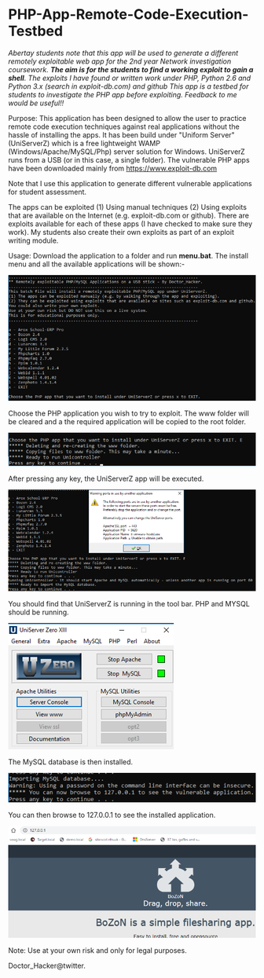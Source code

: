 # PHP-App-Remote-Code-Execution-Testbed

_Abertay students note that this app will be used to generate a different remotely exploitable web app for the 2nd year Network investigation coursework. **The aim is for the students to find a working exploit to gain a shell**. The exploits I have found or written work under PHP, Python 2.6 and Python 3.x (search in exploit-db.com) and github This app is a testbed for students to investigate the PHP app before exploiting. Feedback to me would be useful!!_


Purpose: 
This application has been designed to allow the user to practice remote code execution techniques against real applications without the hassle of installing the apps. It has been build under "Uniform Server" (UniServerZ) which is a free lightweight WAMP (Windows/Apache/MySQL/Php) server solution for Windows. UniServerZ runs from a USB (or in this case, a single folder). The vulnerable PHP apps have been downloaded mainly from https://www.exploit-db.com 

Note that I use this application to generate different vulnerable applications for student assessment.

The apps can be exploited (1) Using manual techniques (2) Using exploits that are available on the Internet (e.g. exploit-db.com or github). There are exploits available for each of these apps (I have checked to make sure they work). My students also create their own exploits as part of an exploit writing module.

Usage: 
Download the application to a folder and run **menu.bat**. The install menu and all the available applications will be shown:-

![alt text](https://github.com/Doctor-Hacker/PHP-App-Remote-Code-Execution-Testbed/blob/master/menu.png)

Choose the PHP application you wish to try to exploit. The www folder will be cleared and a the required application will be copied to the root folder.

![alt text](https://github.com/Doctor-Hacker/PHP-App-Remote-Code-Execution-Testbed/blob/master/menu2.png)

After pressing any key, the UniServerZ app will be executed.

![alt text](https://github.com/Doctor-Hacker/PHP-App-Remote-Code-Execution-Testbed/blob/master/menu3.png)

You should find that UniServerZ is running in the tool bar. PHP and MYSQL should be running.

![alt text](https://github.com/Doctor-Hacker/PHP-App-Remote-Code-Execution-Testbed/blob/master/menu4.png)

The MySQL database is then installed. 

![alt text](https://github.com/Doctor-Hacker/PHP-App-Remote-Code-Execution-Testbed/blob/master/menu5.png)

You can then browse to 127.0.0.1 to see the installed application.

![alt text](https://github.com/Doctor-Hacker/PHP-App-Remote-Code-Execution-Testbed/blob/master/menu6.png)


Note: Use at your own risk and only for legal purposes.

Doctor_Hacker@twitter.
